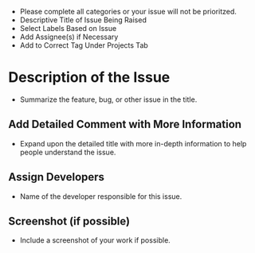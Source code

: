* Please complete all categories or your issue will not be prioritzed.
* Descriptive Title of Issue Being Raised
* Select Labels Based on Issue
* Add Assignee(s) if Necessary
* Add to Correct Tag Under Projects Tab

# Description of the Issue
* Summarize the feature, bug, or other issue in the title.

## Add Detailed Comment with More Information
* Expand upon the detailed title with more in-depth information
  to help people understand the issue.

## Assign Developers
* Name of the developer responsible for this issue.

## Screenshot (if possible)
* Include a screenshot of your work if possible.
